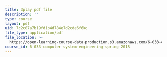 ```yaml
---
title: 3play pdf file
description: ''
type: course
layout: pdf
uid: 7c2c07a7b19fd1b4d784e7d2cde6f6bc
file_type: application/pdf
file_location: >-
  https://open-learning-course-data-production.s3.amazonaws.com/6-033-computer-system-engineering-spring-2018/7c2c07a7b19fd1b4d784e7d2cde6f6bc_r2_-2KW76ec.pdf
course_id: 6-033-computer-system-engineering-spring-2018
---
```

